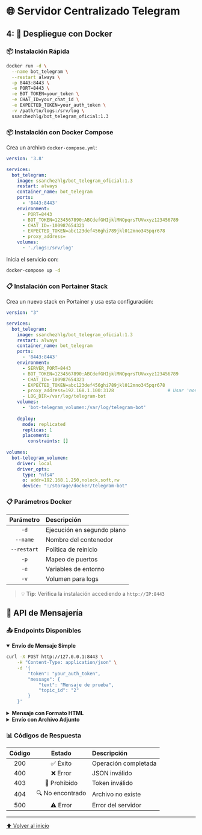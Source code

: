 # 🌐 Servidor Centralizado Telegram
## 4: 🐳 Despliegue con Docker

### 📦 Instalación Rápida

```bash
docker run -d \
  --name bot_telegram \
  --restart always \
  -p 8443:8443 \
  -e PORT=8443 \
  -e BOT_TOKEN=your_token \
  -e CHAT_ID=your_chat_id \
  -e EXPECTED_TOKEN=your_auth_token \
  -v /path/to/logs:/srv/log \
  ssanchezhlg/bot_telegram_oficial:1.3
```

### 📦 Instalación con Docker Compose

Crea un archivo `docker-compose.yml`:

```yaml
version: '3.8'

services:
  bot_telegram:
    image: ssanchezhlg/bot_telegram_oficial:1.3
    restart: always
    container_name: bot_telegram
    ports: 
      - '8443:8443'
    environment:
      - PORT=8443
      - BOT_TOKEN=1234567890:ABCdefGHIjklMNOpqrsTUVwxyz123456789
      - CHAT_ID=-100987654321
      - EXPECTED_TOKEN=abc123def456ghi789jkl012mno345pqr678
      - proxy_address=                                    
    volumes:
      - './logs:/srv/log'
```

Inicia el servicio con:
```bash
docker-compose up -d
```

### 📋 Instalación con Portainer Stack

Crea un nuevo stack en Portainer y usa esta configuración:

```yaml
version: "3"

services:
  bot_telegram:
    image: ssanchezhlg/bot_telegram_oficial:1.3
    restart: always
    container_name: bot_telegram
    ports: 
      - '8443:8443'
    environment:
      - SERVER_PORT=8443
      - BOT_TOKEN=1234567890:ABCdefGHIjklMNOpqrsTUVwxyz123456789
      - CHAT_ID=-100987654321
      - EXPECTED_TOKEN=abc123def456ghi789jkl012mno345pqr678
      - proxy_address=192.168.1.100:3128                    # Usar 'none' si no se requiere proxy
      - LOG_DIR=/var/log/telegram-bot
    volumes:
      - 'bot-telegram_volumen:/var/log/telegram-bot' 
      
    deploy:
      mode: replicated
      replicas: 1
      placement:
        constraints: []  	
        
volumes:
  bot-telegram_volumen:
    driver: local
    driver_opts:
      type: "nfs4"
      o: addr=192.168.1.250,nolock,soft,rw
      device: ":/storage/docker/telegram-bot"  
```

### 📋 Parámetros Docker

| Parámetro | Descripción |
|:---------:|:------------|
| `-d` | Ejecución en segundo plano |
| `--name` | Nombre del contenedor |
| `--restart` | Política de reinicio |
| `-p` | Mapeo de puertos |
| `-e` | Variables de entorno |
| `-v` | Volumen para logs |

> 💡 **Tip**: Verifica la instalación accediendo a `http://IP:8443`

## 📡 API de Mensajería

### 📤 Endpoints Disponibles

<details open>
<summary><b>Envío de Mensaje Simple</b></summary>

```bash
curl -X POST http://127.0.0.1:8443 \
    -H "Content-Type: application/json" \
    -d '{
        "token": "your_auth_token",
        "message": {
            "text": "Mensaje de prueba",
            "topic_id": "2"
        }
    }'
```
</details>

<details>
<summary><b>Mensaje con Formato HTML</b></summary>

```bash
curl -X POST http://127.0.0.1:8443 \
    -H "Content-Type: application/json" \
    -d '{
        "token": "your_auth_token",
        "message": {
            "text": "<b>Mensaje</b> con <i>formato</i>",
            "topic_id": "2"
        }
    }'
```
</details>

<details>
<summary><b>Envío con Archivo Adjunto</b></summary>

```bash
curl -X POST http://127.0.0.1:8443 \
    -H "Content-Type: application/json" \
    -d '{
        "token": "your_auth_token",
        "message": {
            "text": "Archivo adjunto",
            "topic_id": "2",
            "file_path": "/ruta/al/archivo"
        }
    }'
```
</details>

### 📊 Códigos de Respuesta

| Código | Estado | Descripción |
|:------:|:------:|:------------|
| 200 | ✅ Éxito | Operación completada |
| 400 | ❌ Error | JSON inválido |
| 403 | 🚫 Prohibido | Token inválido |
| 404 | 🔍 No encontrado | Archivo no existe |
| 500 | ⚠️ Error | Error del servidor |

---
[⬆️ Volver al inicio](#-servidor-centralizado-telegram)

  
